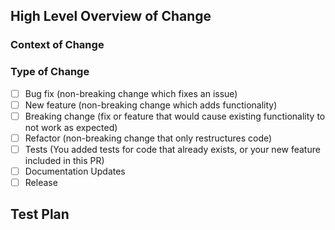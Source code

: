 ## High Level Overview of Change

<!--
Please include a summary/list of the changes.
If too broad, please consider splitting into multiple PRs.
If a relevant Asana task, please link it here.
-->

### Context of Change

<!--
Please include the context of a change.
If a bug fix, when was the bug introduced? What was the behavior?
If a new feature, why was this architecture chosen? What were the alternatives?
If a refactor, how is this better than the previous implementation?

If there is a design document for this feature, please link it here.
-->

### Type of Change

<!--
Please check relevant options, delete irrelevant ones.
-->

- [ ] Bug fix (non-breaking change which fixes an issue)
- [ ] New feature (non-breaking change which adds functionality)
- [ ] Breaking change (fix or feature that would cause existing functionality to not work as expected)
- [ ] Refactor (non-breaking change that only restructures code)
- [ ] Tests (You added tests for code that already exists, or your new feature included in this PR)
- [ ] Documentation Updates
- [ ] Release

## Test Plan

<!--
Please describe the tests that you ran to verify your changes and provide instructions so that others can reproduce.
-->

<!--
## Future Tasks
For future tasks related to PR.
-->